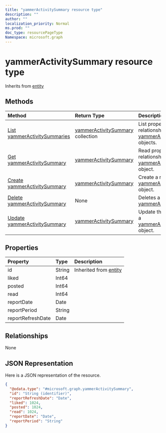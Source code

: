 ```yaml
---
title: "yammerActivitySummary resource type"
description: ""
author: ""
localization_priority: Normal
ms.prod: ""
doc_type: resourcePageType
Namespace: microsoft.graph
---
```



# yammerActivitySummary resource type




Inherits from [entity](../resources/entity.md)

## Methods
|Method|Return Type|Description|
|:---|:---|:---|
|[List yammerActivitySummaries](../api/yammeractivitysummary-list.md)|[yammerActivitySummary](../resources/yammerActivitySummary.md) collection|List properties and relationships of the [yammerActivitySummary](../resources/yammeractivitysummary.md) objects.|
|[Get yammerActivitySummary](../api/yammeractivitysummary-get.md)|[yammerActivitySummary](../resources/yammerActivitySummary.md)|Read properties and relationships of the [yammerActivitySummary](../resources/yammeractivitysummary.md) object.|
|[Create yammerActivitySummary](../api/yammeractivitysummary-create.md)|[yammerActivitySummary](../resources/yammerActivitySummary.md)|Create a new [yammerActivitySummary](../resources/yammeractivitysummary.md) object.|
|[Delete yammerActivitySummary](../api/yammeractivitysummary-delete.md)|None|Deletes a [yammerActivitySummary](../resources/yammeractivitysummary.md).|
|[Update yammerActivitySummary](../api/yammeractivitysummary-update.md)|[yammerActivitySummary](../resources/yammerActivitySummary.md)|Update the properties of a [yammerActivitySummary](../resources/yammeractivitysummary.md) object.|

## Properties
|Property|Type|Description|
|:---|:---|:---|
|id|String| Inherited from [entity](../resources/entity.md)|
|liked|Int64||
|posted|Int64||
|read|Int64||
|reportDate|Date||
|reportPeriod|String||
|reportRefreshDate|Date||

## Relationships
None

## JSON Representation
Here is a JSON representation of the resource.
<!-- {
  "blockType": "resource",
  "keyProperty": "id",
  "@odata.type": "microsoft.graph.yammerActivitySummary",
  "baseType": "microsoft.graph.entity",
  "openType": false
}
-->
``` json
{
  "@odata.type": "#microsoft.graph.yammerActivitySummary",
  "id": "String (identifier)",
  "reportRefreshDate": "Date",
  "liked": 1024,
  "posted": 1024,
  "read": 1024,
  "reportDate": "Date",
  "reportPeriod": "String"
}
```

